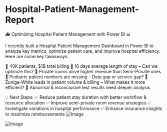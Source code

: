 # Hospital-Patient-Management-Report
🚑 Optimizing Hospital Patient Management with Power BI 📊

I recently built a Hospital Patient Management Dashboard in Power BI to analyze key metrics, optimize patient care, and improve hospital efficiency. Here are some key takeaways:

🔹 40K patients, $1B total billing
🔹 16 days average length of stay – Can we optimize this?
🔹 Private rooms drive higher revenue than Semi-Private ones
🔹 Pediatric patient numbers are missing – Data gap or service gap?
🔹 Zuniga-White leads in patient volume & billing – What makes it more efficient?
🔹 Abnormal & inconclusive test results need deeper analysis

💡 Next Steps:
✅ Reduce patient stay duration with better workflow & resource allocation
✅ Improve semi-private room revenue strategies
✅ Investigate variations in hospital performance
✅ Enhance insurance insights to maximize reimbursements
![Image](https://github.com/user-attachments/assets/dd3790ef-f5fd-48dd-85ee-57c9375cdd50)

![Image](https://github.com/user-attachments/assets/b0bda7d1-0975-4fbb-945d-15fd53618938)
